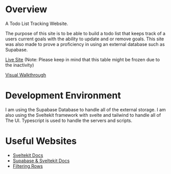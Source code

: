 # Overview
A Todo List Tracking Website.

The purpose of this site is to be able to build a todo list that keeps track
of a users current goals with the ability to update and or remove goals. This site
was also made to prove a proficiency in using an external database such as Supabase.

[Live Site](https://cameronrjohnson.github.io/todo-tracker/)
(Note: Please keep in mind that this table might be frozen due to the inactivity)

[Visual Walkthrough](https://www.youtube.com/watch?v=R0bLiu-wW1s)

# Development Environment

I am using the Supabase Database to handle all of the external storage. I am also 
using the Sveltekit framework with svelte and tailwind to handle all of
The UI. Typescript is used to handle the servers and scripts.

# Useful Websites

* [Sveltekit Docs](https://svelte.dev/docs/kit/introduction)
* [Supabase & Sveltekit Docs](https://supabase.com/docs/guides/getting-started/quickstarts/sveltekit)
* [Filtering Rows](https://stackoverflow.com/questions/69323625/how-can-i-filter-out-an-item-by-its-id)